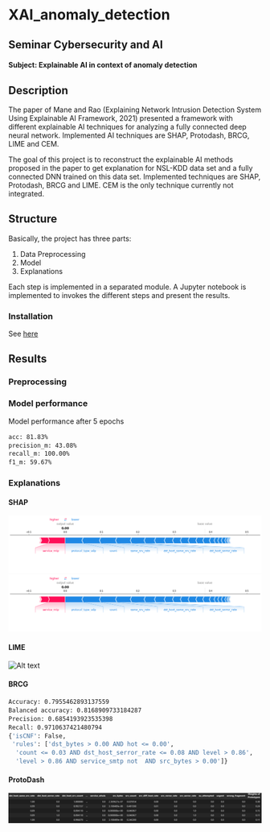 # XAI_anomaly_detection

## Seminar Cybersecurity and AI
#### Subject: Explainable AI in context of anomaly detection

## Description
The paper of Mane and Rao (Explaining Network Intrusion Detection System Using Explainable AI Framework, 2021) presented a framework with different explainable AI techniques for analyzing a fully connected deep neural network. Implemented AI techniques are SHAP, Protodash, BRCG, LIME and CEM.

The goal of this project is to reconstruct the explainable AI methods proposed in the paper to get explanation for NSL-KDD data set and a fully connected DNN trained on this data set.
Implemented techniques are SHAP, Protodash, BRCG and LIME. CEM is the only technique currently not integrated.

## Structure
Basically, the project has three parts:
1. Data Preprocessing
2. Model
3. Explanations

Each step is implemented in a separated module. A Jupyter notebook is implemented to invokes the different steps and present the results.

### Installation
See [here](xai_anomaly_detection/README.md)

## Results
### Preprocessing

### Model performance
Model performance after 5 epochs
```bash
acc: 81.83%
precision_m: 43.08%
recall_m: 100.00%
f1_m: 59.67%
```

### Explanations

#### SHAP
![Alt text](/docs/force_plot.png "Example force plot")
![Alt text](/docs/force_plot.png "Example summary plot")

#### LIME
![Alt text](/docs/LIME.png "Example LIME result")

#### BRCG
```bash
Accuracy: 0.7955462893137559
Balanced accuracy: 0.8168909733184287
Precision: 0.6854193923535398
Recall: 0.9710637421480794
{'isCNF': False,
 'rules': ['dst_bytes > 0.00 AND hot <= 0.00',
  'count <= 0.03 AND dst_host_serror_rate <= 0.08 AND level > 0.86',
  'level > 0.86 AND service_smtp not  AND src_bytes > 0.00']}
```
#### ProtoDash
![Alt text](/docs/ProtoDash.PNG "Example snip from ProtoDash output")
